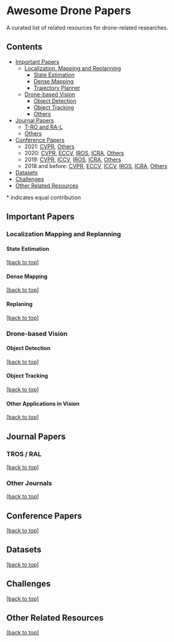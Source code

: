 # Awesome Drone Papers

A curated list of related resources for drone-related researches. 

## Contents
 - [Important Papers](#important-papers)
   - [Localization, Mapping and Replanning](#localization-mapping-replanning)
     - [State Estimation](#state-estimation)
     - [Dense Mapping](#dense-mapping)
     - [Trajectory Planner](#replaning)
   - [Drone-based Vision](#drone-based-vision)
     - [Object Detection](#localization)
     - [Object Tracking](#mapping)
     - [Others](#other-applications-in-vision)
 - [Journal Papers](#journal-papers)
   - [T-RO and RA-L](#tros-/-ral)
   - [Others](#other-journals)
 - [Conference Papers](#conference-papers)
   - 2021: [CVPR](#2021-cvpr), [Others](#2021-others)
   - 2020: [CVPR](#2020-cvpr), [ECCV](#2020-eccv), [IROS](#2020-iros), [ICRA](#2020-icra), [Others](#2020-others)
   - 2019: [CVPR](#2019-cvpr), [ICCV](#2019-iccv), [IROS](#2019-iros), [ICRA](#2019-icra), [Others](#2019-others)
   - 2018 and before: [CVPR](#cvpr), [ECCV](#eccv), [ICCV](#iccv), [IROS](#iros), [ICRA](#icra), [Others](#other-papers) 
 - [Datasets](#datasets)
 - [Challenges](#challenges)
 - [Other Related Resources](#other-related-resources)

\* indicates equal contribution

## Important Papers

### Localization Mapping and Replanning

#### State Estimation

[\[back to top\]](#contents)

#### Dense Mapping 

[\[back to top\]](#contents)

#### Replaning

[\[back to top\]](#contents)

### Drone-based Vision

#### Object Detection

[\[back to top\]](#contents)

#### Object Tracking

[\[back to top\]](#contents)

#### Other Applications in Vision

[\[back to top\]](#contents)

## Journal Papers

### TROS / RAL

[\[back to top\]](#contents)

### Other Journals

[\[back to top\]](#contents)

## Conference Papers

[\[back to top\]](#contents)

## Datasets

[\[back to top\]](#contents)

## Challenges

[\[back to top\]](#contents)

## Other Related Resources

[\[back to top\]](#contents)